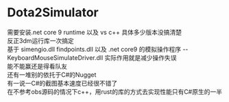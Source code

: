 # Dota2Simulator

需要安装.net core 9 runtime 以及 vs c++ 具体多少版本没搞清楚  
反正3dm运行库一次搞定  
基于 simengio.dll findpoints.dll 以及 .net core9 的模拟操作程序  --KeyboardMouseSimulateDriver.dll
实际作用就是减少操作失误  
能不能赢还是得看队友  
还有一堆别的依托于C#的Nugget  
有一说一C#的截图基本速度已经很不错了  
在不参考obs源码的情况下c++，用rust的库的方式去实现性能只有C#原生的一半  
